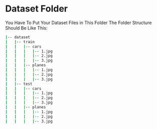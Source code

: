 # Dataset Folder

You Have To Put Your Dataset Files in This Folder
The Folder Structure Should Be Like This:

```bash
|-- dataset
|   |-- train
|   |   |-- cars
|   |   |   |-- 1.jpg
|   |   |   |-- 2.jpg
|   |   |   |-- 3.jpg
|   |   |-- planes
|   |   |   |-- 1.jpg
|   |   |   |-- 2.jpg
|   |   |   |-- 3.jpg
|   |-- test
|   |   |-- cars
|   |   |   |-- 1.jpg
|   |   |   |-- 2.jpg
|   |   |   |-- 3.jpg
|   |   |-- planes
|   |   |   |-- 1.jpg
|   |   |   |-- 2.jpg
|   |   |   |-- 3.jpg
```
